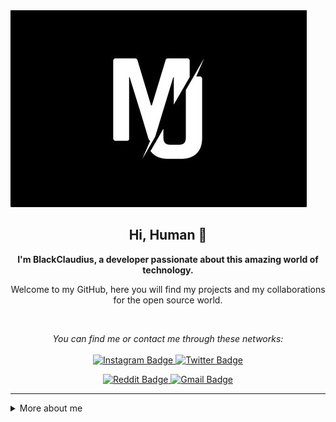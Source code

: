 <img src="./mjlogo.png" alt="Art with MJlogo to the top of readme.md" />

<h2 align="center">
    Hi, Human 🖖
</h2>

<p align="center">
    <b>I'm BlackClaudius, a developer passionate about this amazing world of technology.</b>
</p>

<p align="center">
    Welcome to my GitHub, here you will find my projects and my collaborations for the open source world.
</p>

<br />

<p align="center">
    <i>You can find me or contact me through these networks:</i>
    <br/><br/>
    <a href="https://www.instagram.com/xblack_m.j/" target="_blank">
        <img src="https://img.shields.io/badge/-Instagram-0A0A0B?logo=instagram&style=for-the-badge&logoColor=white" alt="Instagram Badge" />
    </a>
    <a href="https://twitter.com/BlackClaudius" target="_blank">
        <img src="https://img.shields.io/badge/-Twitter-0A0A0B?logo=twitter&style=for-the-badge&logoColor=white" alt="Twitter Badge" />
    </a>
</p>

<p align="center">
    <a href="https://reddit.com/BlackClaudius" target="_blank">
        <img src="https://img.shields.io/badge/-Reddit-0A0A0B?logo=reddit&style=for-the-badge&logoColor=white" alt="Reddit Badge" />
    </a>
    <a href="mailto:xblack.claudius@gmail.com" target="_blank">
        <img src="https://img.shields.io/badge/-Gmail-0A0A0B?logo=gmail&style=for-the-badge&logoColor=white" alt="Gmail Badge" />
    </a>
<p/>


---

<details>
    <summary>More about me</summary>
    <p>
        I'm a self-taught student, introverted and very observant. <br />
        I'm currently contributing to the open source world to put into practice the knowledge acquired in my studies. I also help the guys who are starting programming in the communities.
    </p>
    <ul>
        <li>🎓 Learning new programming languages</li>
        <li>🎯 Contribute and create open source projects</li>
        <li>📚 I'm studying Python | Typescript | CSS | Dev Web | GO|</li>
        <li>💬 You can ask me questions, I like to help!</li>
        <li>🌑 Observing space</li>
    </ul>
</details>
